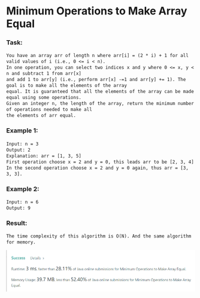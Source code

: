 #  Minimum Operations to Make Array Equal

### Task:

    You have an array arr of length n where arr[i] = (2 * i) + 1 for all valid values of i (i.e., 0 <= i < n).
    In one operation, you can select two indices x and y where 0 <= x, y < n and subtract 1 from arr[x] 
    and add 1 to arr[y] (i.e., perform arr[x] -=1 and arr[y] += 1). The goal is to make all the elements of the array 
    equal. It is guaranteed that all the elements of the array can be made equal using some operations.
    Given an integer n, the length of the array, return the minimum number of operations needed to make all 
    the elements of arr equal.

### Example 1:

    Input: n = 3
    Output: 2
    Explanation: arr = [1, 3, 5]
    First operation choose x = 2 and y = 0, this leads arr to be [2, 3, 4]
    In the second operation choose x = 2 and y = 0 again, thus arr = [3, 3, 3].

### Example 2:

    Input: n = 6
    Output: 9

### Result: 

    The time complexity of this algorithm is O(N). And the same algorithm for memory.
![img.png](img.png)